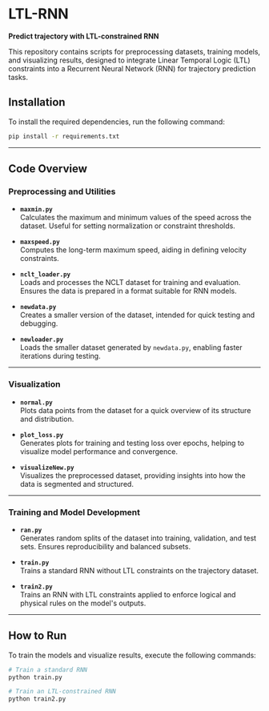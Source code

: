 # LTL-RNN  
**Predict trajectory with LTL-constrained RNN**

This repository contains scripts for preprocessing datasets, training models, and visualizing results, designed to integrate Linear Temporal Logic (LTL) constraints into a Recurrent Neural Network (RNN) for trajectory prediction tasks.


## **Installation**

To install the required dependencies, run the following command:

```bash
pip install -r requirements.txt
```
---

## **Code Overview**

### **Preprocessing and Utilities**
- **`maxmin.py`**  
  Calculates the maximum and minimum values of the speed across the dataset. Useful for setting normalization or constraint thresholds.

- **`maxspeed.py`**  
  Computes the long-term maximum speed, aiding in defining velocity constraints.

- **`nclt_loader.py`**  
  Loads and processes the NCLT dataset for training and evaluation. Ensures the data is prepared in a format suitable for RNN models.

- **`newdata.py`**  
  Creates a smaller version of the dataset, intended for quick testing and debugging.

- **`newloader.py`**  
  Loads the smaller dataset generated by `newdata.py`, enabling faster iterations during testing.

---

### **Visualization**
- **`normal.py`**  
  Plots data points from the dataset for a quick overview of its structure and distribution.

- **`plot_loss.py`**  
  Generates plots for training and testing loss over epochs, helping to visualize model performance and convergence.

- **`visualizeNew.py`**  
  Visualizes the preprocessed dataset, providing insights into how the data is segmented and structured.

---

### **Training and Model Development**
- **`ran.py`**  
  Generates random splits of the dataset into training, validation, and test sets. Ensures reproducibility and balanced subsets.

- **`train.py`**  
  Trains a standard RNN without LTL constraints on the trajectory dataset.

- **`train2.py`**  
  Trains an RNN with LTL constraints applied to enforce logical and physical rules on the model's outputs.

---

## **How to Run**
To train the models and visualize results, execute the following commands:

```bash
# Train a standard RNN
python train.py

# Train an LTL-constrained RNN
python train2.py

